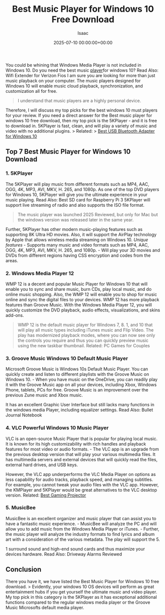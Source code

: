 ﻿---
title: Best Music Player for Windows 10 Free Download
description: You could be whining that Windows Media Player is not included in Windows 10. Do you need the best music player for windows 10? Read Also Wifi Extender for...
slug: /best-music-player-for-windows-10-free-download/
date: 2025-07-10 00:00:00+00:00
lastmod: 2025-07-10 00:00:00+03:00
author: Isaac
categories:

- Motherboards
tags:

- motherboards

- music

- player
layout: post
---

You could be whining that Windows Media Player is not included in Windows 10. Do you need the best music [player](https://pestpolicy.com/best-record-player-under-100/)for windows 10? Read Also: Wifi Extender for Verizon Fios I am sure you are looking for more than just music playback on your computer. The music players designed for Windows 10 will enable music cloud playback, synchronization, and customization all for free.

> I understand that music players are a highly personal device.

Therefore, I will discuss my top picks for the best windows 10 must players for your review. If you need a direct answer for the Best music player for windows 10 free download, then my top pick is the 5KPlayer - and it is free to download in. 5KPlayer is fast, clean, and will play a variety of music and video with no additional plugins. > Related: > [Best USB Bluetooth Adapter for Windows 10](https://pestpolicy.com/best-usb-bluetooth-adapter-for-windows-10/)

##  Top 7 Best Music Player for Windows 10 Download

###  1. 5KPlayer

The 5KPlayer will play music from different formats such as MP4, AAC, OGG, 4K, MP3, AVI, MKV, H. 265, and 1080p. As one of the top DVD players for Windows 10, 5KPlayer will give you the ultimate experience in your music playing. Read Also: Best SD card for Raspberry Pi 3 5KPlayer will support live streaming of radio and also supports the ISO file format.

> The music player was launched 2025 Reviewed, but only for Mac but the windows version was released later in the same year.

Further, 5KPlayer has other modern music-playing features such as supporting 8K Ultra HD movies. Also, it will support the AirPlay technology by Apple that allows wireless media streaming on Windows 10. *Unique features* - Supports many music and video formats such as MP4, AAC, OGG, 4K, MP3, AVI, MKV, H. 265, and 1080p. - Will play your 3D movies and DVDs from different regions having CSS encryption and codes from the areas.

###  2. Windows Media Player 12

WMP 12 is a decent and popular Music Player for Windows 10 that will enable you to sync and share music, burn CDs, play local music, and do online music shopping. Also, the WMP 12 will enable you to shop for music online and sync the digital files to your devices. WMP 12 has more playback features than Groove Music. With the Windows Media Player 12, you will quickly customize the DVD playback, audio effects, visualizations, and skins add-ons.

> WMP 12 is the default music player for Windows 7, 8. 1, and 10 that will play all music types including iTunes music and Flip Video. The play has modernized playback modes, where you can now see only the controls you require and thus you can quickly preview music using the new taskbar thumbnail. Related: PC Games for Couples

###  3. Groove Music  Windows 10 Default Music Player

Microsoft Groove Music is Windows 10s Default Music Player. You can quickly create and listen to different playlists with the Groove Music on Windows 10. - When you have music on the OneDrive, you can readily play it with the Groove Music app on all your devices, including Xbox, Windows Phone, tablets, PCs for free. Groove Music is an improvement over the previous Zune music and Xbox music.

It has an excellent Graphic User Interface but still lacks many functions in the windows media Player, including equalizer settings. Read Also: Bullet Journal Notebook

###  4. VLC  Powerful Windows 10 Music Player

VLC is an open-source Music Player that is popular for playing local music. It is known for its high customizability with rich handles and playback features for most video or audio formats. - The VLC app is an upgrade from the previous desktop version that will play your various multimedia files. It has multimedia servers and external devices that will quickly read the files, external hard drives, and USB keys.

However, the VLC app underperforms the VLC Media Player on options as less capability for audio tracks, playback speed, and managing subtitles. For example, you cannot tweak your audio files with the VLC app. However, the KMPlayer and 5KPlayer would be great alternatives to the VLC desktop version. Related: [Best Gaming Projector](https://pestpolicy.com/best-gaming-projector/)

###  5. MusicBee

MusicBee is an excellent organizer and music player that can assist you to have a fantastic music experience. - MusicBee will analyze the PC and will allow you to add music from the Windows Media Player or iTunes. - Further, the music player will analyze the industry formats to find lyrics and album art with a consideration of the various metadata. The play will support the 5.

1 surround sound and high-end sound cards and thus maximize your devices hardware. Read Also: Driveway Alarms Reviewed

##  Conclusion

There you have it, we have listed the Best Music Player for Windows 10 free download. > Evidently, your windows 10 OS devices will perform as great entertainment hubs if you get yourself the ultimate music and video player. My top pick in this category is the 5KPlayer as it has exceptional additional functions compared to the regular windows media player or the Groove Music Microsofts default media player.

